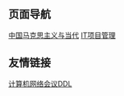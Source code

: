 ## 页面导航

[中国马克思主义与当代](https://radiumscripttang.github.io/RadiumScriptTang/cn_marx)
[IT项目管理](https://radiumscripttang.github.io/RadiumScriptTang/IT_management)

## 友情链接
[计算机网络会议DDL](http://ddl.huangjunqin.com/?sub=DS,CN,SP)
